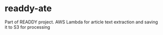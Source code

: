 # readdy-ate
Part of READDY project. AWS Lambda for article text extraction and saving it to S3 for processing
